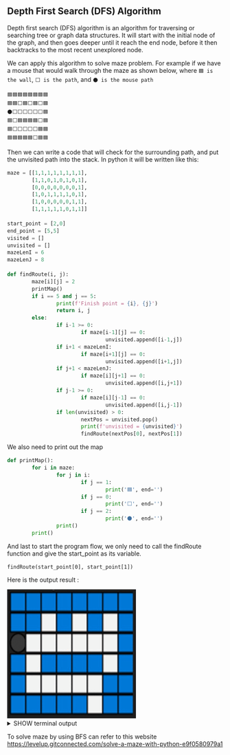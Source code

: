 ## Depth First Search (DFS) Algorithm
Depth first search (DFS) algorithm is an algorithm for traversing or searching tree or graph data structures. It will start with the initial node of the graph, and then goes deeper until it reach the end node, before it then backtracks to the most recent unexplored node.

We can apply this algorithm to solve maze problem. For example if we have a mouse that would walk through the maze as shown below, where `🟦 is the wall`, `⬜ is the path`, and `⚫ is the mouse path`

```
🟦🟦🟦🟦🟦🟦🟦🟦
🟦🟦⬜🟦⬜🟦⬜🟦
⚫⬜⬜⬜⬜⬜⬜🟦
🟦⬜🟦🟦🟦🟦⬜🟦
🟦⬜⬜⬜⬜⬜🟦🟦
🟦🟦🟦🟦🟦⬜🟦🟦
```

Then we can write a code that will check for the surrounding path, and put the unvisited path into the stack. In python it will be written like this:

```python
maze = [[1,1,1,1,1,1,1,1], 
        [1,1,0,1,0,1,0,1],
        [0,0,0,0,0,0,0,1],
        [1,0,1,1,1,1,0,1],
        [1,0,0,0,0,0,1,1],
        [1,1,1,1,1,0,1,1]]

start_point = [2,0]
end_point = [5,5]
visited = []
unvisited = []
mazeLenI = 6
mazeLenJ = 8

def findRoute(i, j):
        maze[i][j] = 2
        printMap()
        if i == 5 and j == 5:
                print(f'Finish point = {i}, {j}')
                return i, j
        else:
                if i-1 >= 0:
                        if maze[i-1][j] == 0:
                                unvisited.append([i-1,j])
                if i+1 < mazeLenI:
                        if maze[i+1][j] == 0:
                                unvisited.append([i+1,j])
                if j+1 < mazeLenJ:
                        if maze[i][j+1] == 0:
                                unvisited.append([i,j+1])
                if j-1 >= 0:
                        if maze[i][j-1] == 0:
                                unvisited.append([i,j-1])
                if len(unvisited) > 0:
                        nextPos = unvisited.pop()
                        print(f'unvisited = {unvisited}')
                        findRoute(nextPos[0], nextPos[1])
```

We also need to print out the map

```python
def printMap():
        for i in maze:
                for j in i:
                        if j == 1:
                                print('🟦', end='')
                        if j == 0:
                                print('⬜', end='')
                        if j == 2:
                                print('⚫', end='')
                print()
        print()
```

And last to start the program flow, we only need to call the findRoute function and give the start_point as its variable.

```
findRoute(start_point[0], start_point[1])
```
Here is the output result :

<img src="source/(w4)maze.gif" width="300" height="300" />

<details><summary>SHOW terminal output</summary>

```
🟦🟦🟦🟦🟦🟦🟦🟦
🟦🟦⬜🟦⬜🟦⬜🟦
⚫⬜⬜⬜⬜⬜⬜🟦
🟦⬜🟦🟦🟦🟦⬜🟦
🟦⬜⬜⬜⬜⬜🟦🟦
🟦🟦🟦🟦🟦⬜🟦🟦

unvisited = []
🟦🟦🟦🟦🟦🟦🟦🟦
🟦🟦⬜🟦⬜🟦⬜🟦
⚫⚫⬜⬜⬜⬜⬜🟦
🟦⬜🟦🟦🟦🟦⬜🟦
🟦⬜⬜⬜⬜⬜🟦🟦
🟦🟦🟦🟦🟦⬜🟦🟦

unvisited = [[3, 1]]
🟦🟦🟦🟦🟦🟦🟦🟦
🟦🟦⬜🟦⬜🟦⬜🟦
⚫⚫⚫⬜⬜⬜⬜🟦
🟦⬜🟦🟦🟦🟦⬜🟦
🟦⬜⬜⬜⬜⬜🟦🟦
🟦🟦🟦🟦🟦⬜🟦🟦

unvisited = [[3, 1], [1, 2]]
🟦🟦🟦🟦🟦🟦🟦🟦
🟦🟦⬜🟦⬜🟦⬜🟦
⚫⚫⚫⚫⬜⬜⬜🟦
🟦⬜🟦🟦🟦🟦⬜🟦
🟦⬜⬜⬜⬜⬜🟦🟦
🟦🟦🟦🟦🟦⬜🟦🟦

unvisited = [[3, 1], [1, 2]]
🟦🟦🟦🟦🟦🟦🟦🟦
🟦🟦⬜🟦⬜🟦⬜🟦
⚫⚫⚫⚫⚫⬜⬜🟦
🟦⬜🟦🟦🟦🟦⬜🟦
🟦⬜⬜⬜⬜⬜🟦🟦
🟦🟦🟦🟦🟦⬜🟦🟦

unvisited = [[3, 1], [1, 2], [1, 4]]
🟦🟦🟦🟦🟦🟦🟦🟦
🟦🟦⬜🟦⬜🟦⬜🟦
⚫⚫⚫⚫⚫⚫⬜🟦
🟦⬜🟦🟦🟦🟦⬜🟦
🟦⬜⬜⬜⬜⬜🟦🟦
🟦🟦🟦🟦🟦⬜🟦🟦

unvisited = [[3, 1], [1, 2], [1, 4]]
🟦🟦🟦🟦🟦🟦🟦🟦
🟦🟦⬜🟦⬜🟦⬜🟦
⚫⚫⚫⚫⚫⚫⚫🟦
🟦⬜🟦🟦🟦🟦⬜🟦
🟦⬜⬜⬜⬜⬜🟦🟦
🟦🟦🟦🟦🟦⬜🟦🟦

unvisited = [[3, 1], [1, 2], [1, 4], [1, 6]]
🟦🟦🟦🟦🟦🟦🟦🟦
🟦🟦⬜🟦⬜🟦⬜🟦
⚫⚫⚫⚫⚫⚫⚫🟦
🟦⬜🟦🟦🟦🟦⚫🟦
🟦⬜⬜⬜⬜⬜🟦🟦
🟦🟦🟦🟦🟦⬜🟦🟦

unvisited = [[3, 1], [1, 2], [1, 4]]
🟦🟦🟦🟦🟦🟦🟦🟦
🟦🟦⬜🟦⬜🟦⚫🟦
⚫⚫⚫⚫⚫⚫⚫🟦
🟦⬜🟦🟦🟦🟦⚫🟦
🟦⬜⬜⬜⬜⬜🟦🟦
🟦🟦🟦🟦🟦⬜🟦🟦

unvisited = [[3, 1], [1, 2]]
🟦🟦🟦🟦🟦🟦🟦🟦
🟦🟦⬜🟦⚫🟦⚫🟦
⚫⚫⚫⚫⚫⚫⚫🟦
🟦⬜🟦🟦🟦🟦⚫🟦
🟦⬜⬜⬜⬜⬜🟦🟦
🟦🟦🟦🟦🟦⬜🟦🟦

unvisited = [[3, 1]]
🟦🟦🟦🟦🟦🟦🟦🟦
🟦🟦⚫🟦⚫🟦⚫🟦
⚫⚫⚫⚫⚫⚫⚫🟦
🟦⬜🟦🟦🟦🟦⚫🟦
🟦⬜⬜⬜⬜⬜🟦🟦
🟦🟦🟦🟦🟦⬜🟦🟦

unvisited = []
🟦🟦🟦🟦🟦🟦🟦🟦
🟦🟦⚫🟦⚫🟦⚫🟦
⚫⚫⚫⚫⚫⚫⚫🟦
🟦⚫🟦🟦🟦🟦⚫🟦
🟦⬜⬜⬜⬜⬜🟦🟦
🟦🟦🟦🟦🟦⬜🟦🟦

unvisited = []
🟦🟦🟦🟦🟦🟦🟦🟦
🟦🟦⚫🟦⚫🟦⚫🟦
⚫⚫⚫⚫⚫⚫⚫🟦
🟦⚫🟦🟦🟦🟦⚫🟦
🟦⚫⬜⬜⬜⬜🟦🟦
🟦🟦🟦🟦🟦⬜🟦🟦

unvisited = []
🟦🟦🟦🟦🟦🟦🟦🟦
🟦🟦⚫🟦⚫🟦⚫🟦
⚫⚫⚫⚫⚫⚫⚫🟦
🟦⚫🟦🟦🟦🟦⚫🟦
🟦⚫⚫⬜⬜⬜🟦🟦
🟦🟦🟦🟦🟦⬜🟦🟦

unvisited = []
🟦🟦🟦🟦🟦🟦🟦🟦
🟦🟦⚫🟦⚫🟦⚫🟦
⚫⚫⚫⚫⚫⚫⚫🟦
🟦⚫🟦🟦🟦🟦⚫🟦
🟦⚫⚫⚫⬜⬜🟦🟦
🟦🟦🟦🟦🟦⬜🟦🟦

unvisited = []
🟦🟦🟦🟦🟦🟦🟦🟦
🟦🟦⚫🟦⚫🟦⚫🟦
⚫⚫⚫⚫⚫⚫⚫🟦
🟦⚫🟦🟦🟦🟦⚫🟦
🟦⚫⚫⚫⚫⬜🟦🟦
🟦🟦🟦🟦🟦⬜🟦🟦

unvisited = []
🟦🟦🟦🟦🟦🟦🟦🟦
🟦🟦⚫🟦⚫🟦⚫🟦
⚫⚫⚫⚫⚫⚫⚫🟦
🟦⚫🟦🟦🟦🟦⚫🟦
🟦⚫⚫⚫⚫⚫🟦🟦
🟦🟦🟦🟦🟦⬜🟦🟦

unvisited = []
🟦🟦🟦🟦🟦🟦🟦🟦
🟦🟦⚫🟦⚫🟦⚫🟦
⚫⚫⚫⚫⚫⚫⚫🟦
🟦⚫🟦🟦🟦🟦⚫🟦
🟦⚫⚫⚫⚫⚫🟦🟦
🟦🟦🟦🟦🟦⚫🟦🟦

Finish point = 5, 5
```

</details>

To solve maze by using BFS can refer to this website https://levelup.gitconnected.com/solve-a-maze-with-python-e9f0580979a1